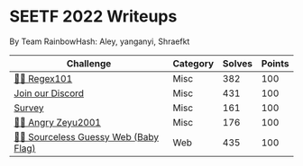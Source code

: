 # SEETF 2022 Writeups
By Team RainbowHash\: Aley, yanganyi, Shraefkt

| **Challenge** | **Category** | **Solves** | **Points** |
|---------------|--------------|------------|------------|
| [🧑‍🎓 Regex101](https://github.com/Team-Rainbow-Hash/seetf-2022-writeups/blob/main/misc/🧑%E2%80%8D🎓%20Regex101/regex101.md) | Misc | 382 | 100 |
| [Join our Discord](https://github.com/Team-Rainbow-Hash/seetf-2022-writeups/blob/main/misc/Join%20our%20Discord/joinourdiscord.md) | Misc  | 431 | 100 |
| [Survey](https://github.com/Team-Rainbow-Hash/seetf-2022-writeups/blob/main/misc/Survey/survey.md) | Misc | 161 | 100 |
| [🧑‍🎓 Angry Zeyu2001](https://github.com/Team-Rainbow-Hash/seetf-2022-writeups/blob/main/misc/🧑%E2%80%8D🎓%20Angry%20Zeyu2001/🧑%E2%80%8D🎓%20Angry%20Zeyu2001.md) | Misc | 176 | 100 |
| [🧑‍🎓 Sourceless Guessy Web (Baby Flag)](https://github.com/Team-Rainbow-Hash/seetf-2022-writeups/blob/main/web/🧑%E2%80%8D🎓%20Sourceless%20Guessy%20Web%20(Baby%20Flag)/🧑%E2%80%8D🎓%20Sourceless%20Guessy%20Web%20(Baby%20Flag).md) | Web | 435 | 100 |
